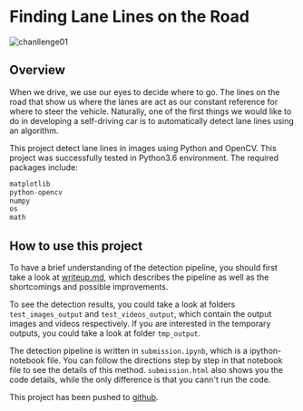 # **Finding Lane Lines on the Road** 

![chanllenge01](test_images_output/challenge01.jpg)

Overview
---

When we drive, we use our eyes to decide where to go.  The lines on the road that 
show us where the lanes are act as our constant reference for where to steer the 
vehicle.  Naturally, one of the first things we would like to do in developing a 
self-driving car is to automatically detect lane lines using an algorithm.

This project detect lane lines in images using Python and OpenCV. This project was 
successfully tested in Python3.6 environment. The required packages include:
```python
matplotlib
python-opencv
numpy
os
math
```

How to use this project
---
To have a brief understanding of the detection pipeline, you should first take a
 look at [writeup.md](writeup.md), which describes the pipeline as well as the 
 shortcomings and possible improvements.
 
 To see the detection results, you could take a look at folders `test_images_output`  and `test_videos_output`,
 which contain the output images and videos respectively. If you are interested in the 
 temporary outputs, you could take a look at folder `tmp_output`.
 
 The detection pipeline is written in `submission.ipynb`, which is a ipython-notebook file. You can
 follow the directions step by step in that notebook file to see the details of this method. 
 `submission.html` also shows you the code details, while the only difference is that you cann't run 
 the code.
 
 This project has been pushed to [github](https://github.com/RockWenJJ/Udacity-CarND-LaneLines-P1).
 